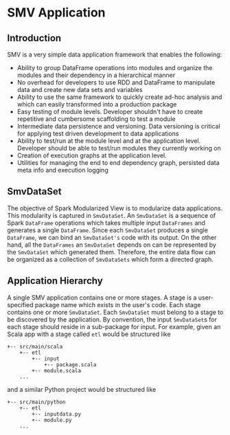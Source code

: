 # SMV Application

## Introduction
SMV is a very simple data application framework that enables the following:

* Ability to group DataFrame operations into modules and organize the modules and their dependency in a hierarchical manner
* No overhead for developers to use RDD and DataFrame to manipulate data and create new data sets and variables
* Ability to use the same framework to quickly create ad-hoc analysis and which can easily transformed into a production package
* Easy testing of module levels. Developer shouldn't have to create repetitive and cumbersome scaffolding to test a module
* Intermediate data persistence and versioning. Data versioning is critical for applying test driven development to data applications
* Ability to test/run at the module level and at the application level. Developer should be able to test/run modules they currently working on
* Creation of execution graphs at the application level.
* Utilities for managing the end to end dependency graph, persisted data meta info and execution logging

## SmvDataSet

The objective of Spark Modularized View is to modularize data applications. This modularity is captured in `SmvDataSet`. An `SmvDataSet` is a sequence of Spark `DataFrame` operations which takes multiple input `DataFrames` and generates a single `DataFrame`. Since each `SmvDataSet` produces a single `DataFrame`, we can bind an `SmvDataSet's` code with its output. On the other hand, all the `DataFrames` an `SmvDataSet` depends on can be represented by the `SmvDataSet` which generated them. Therefore, the entire data flow can be organized as a collection of `SmvDataSets` which form a directed graph.

## Application Hierarchy
A single SMV application contains one or more stages. A stage is a user-specified package name which exists in the user's code. Each stage contains one or more `SmvDataSet`. Each `SmvDataSet` must belong to a stage to be discovered by the application. By convention, the input `SmvDataSet`s for each stage should reside in a sub-package for input. For example, given an Scala app with a stage called `etl` would be structured like
```
+-- src/main/scala
    +-- etl
        +-- input
            +-- package.scala
        +-- module.scala
    ...
```
and a similar Python project would be structured like
```
+-- src/main/python
    +-- etl
        +-- inputdata.py
        +-- module.py
    ...
```
